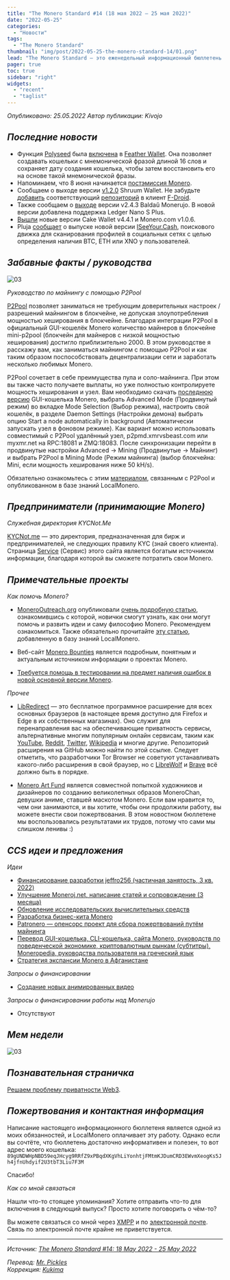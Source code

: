 ```yaml
---
title: "The Monero Standard #14 (18 мая 2022 — 25 мая 2022)"
date: "2022-05-25"
categories:
  - "Новости"
tags:
  - "The Monero Standard"
thumbnail: "img/post/2022-05-25-the-monero-standard-14/01.png"  
lead: "The Monero Standard — это еженедельный информационный бюллетень от p2p торговой платформы LocalMonero обо всём, что касается Monero."
pager: true
toc: true
sidebar: "right"
widgets:
  - "recent"
  - "taglist"
---
```


_Опубликовано: 25.05.2022_
_Автор публикации: Kivojo_

## _Последние новости_

- Функция [Polyseed](https://github.com/tevador/polyseed) была [включена](https://github.com/feather-wallet/feather/pull/17) в [Feather Wallet](https://featherwallet.org/). Она позволяет создавать кошельки с мнемонической фразой длиной 16 слов и сохраняет дату создания кошелька, чтобы затем восстановить его на основе такой мнемонической фразы.
- Напоминаем, что 8 июня начинается [постэмиссия Monero](https://localmonero.co/knowledge/monero-tail-emission).
- Сообщаем о выходе версии [v1.2.0](https://libredd.it/uveju6/) Shruum Wallet. Не забудьте [добавить](https://f-droid.org/en/tutorials/add-repo/) соответствующий [репозиторий](https://mayumi.one/fdroid/repo?fingerprint=8D4981D23E8C15CEAC658681A7545B95E328759058F9DDA545CE557D643B7935) в клиент [F-Droid](https://f-droid.org/).
- Также сообщаем о [выходе](https://github.com/m2049r/xmrwallet/releases/tag/v2.4.3) версии v2.4.3 Baldaŭ Monerujo. В новой версии добавлена поддержка Ledger Nano S Plus.
- [Вышли](https://github.com/m2049r/xmrwallet/releases/tag/v2.4.3) новые версии Cake Wallet v4.4.1 и Monero.com v1.0.6.
- Pluja [сообщает](https://libredd.it/uvgmrb/) о выпуске новой версии [ISeeYour.Cash](https://iseeyour.cash/), поискового движка для сканирования профилей в социальных сетях с целью определения наличия BTC, ETH или XNO у пользователей.

## _Забавные факты / руководства_

![03](/img/post/2022-05-25-the-monero-standard-14/02.png)  

_Руководство по майнингу с помощью P2Pool_

[P2Pool](https://p2pool.io/) позволяет заниматься не требующим доверительных настроек / разрешений майнингом в блокчейне, не допуская злоупотребления мощностью хеширования в блокчейне. Благодаря интеграции P2Pool в официальный GUI-кошелёк Monero количество майнеров в блокчейне mini-p2pool (блокчейн для майнеров с низкой мощностью хеширования) достигло приблизительно 2000. В этом руководстве я расскажу вам, как заниматься майнингом с помощью P2Pool и как таким образом поспособствовать децентрализации сети и заработать несколько любимых Monero.

P2Pool сочетает в себе преимущества пула и соло-майнинга. При этом вы также часто получаете выплаты, но уже полностью контролируете мощность хеширования и узел. Вам необходимо скачать [последнюю версию](https://getmonero.org/downloads/) GUI-кошелька Monero, выбрать Advanced Mode (Продвинутый режим) во вкладке Mode Selection (Выбор режима), настроить свой кошелёк, в разделе Daemon Settings (Настройки демона) выбрать опцию Start a node automatically in background (Автоматически запускать узел в фоновом режиме). Как вариант можно использовать совместимый с P2Pool удалённый узел, p2pmd.xmrvsbeast.com или myxmr.net на RPC:18081 и ZMQ:18083. После синхронизации перейти в продвинутые настройки Advanced → Mining (Продвинутые → Майнинг) и выбрать P2Pool в Mining Mode (Режим майнинга) (выбор блокчейна: Mini, если мощность хеширования ниже 50 kH/s).

Обязательно ознакомьтесь с этим [материалом](https://localmonero.co/nojs/knowledge/p2pool-decentralizing-monero-mining), связанным с P2Pool и опубликованном в базе знаний LocalMonero.

## _Предприниматели (принимающие Monero)_

_Служебная директория KYCNot.Me_

[KYCNot.me](https://kycnot.me/) — это директория, предназначенная для бирж и предпринимателей, не следующих правилу KYC (знай своего клиента). Страница [Service](https://kycnot.me/services) (Сервис) этого сайта является богатым источником информации, благодаря которой вы сможете потратить свои Monero.

## _Примечательные проекты_

*Как помочь Monero?*

* [MoneroOutreach.org](https://monerooutreach.org/) опубликовали [очень подробную статью](https://www.monerooutreach.org/stories/getting-started-helping-monero.php), ознакомившись с которой, новички смогут узнать, как они могут помочь и развить идеи и саму философию Monero. Рекомендуем ознакомиться. Также обязательно прочитайте [эту статью](https://localmonero.co/nojs/knowledge/contributing-to-monero), добавленную в базу знаний LocalMonero.

* Веб-сайт [Monero Bounties](https://bounties.monero.social/) является подробным, понятным и актуальным источником информации о проектах Monero.

* [Требуется помощь в тестировании на предмет наличия ошибок в новой основной версии Monero](https://libredd.it/uqznue/).

*Прочее*

* [LibRedirect](https://libredirect.github.io/) — это бесплатное программное расширение для всех основных браузеров (в настоящее время доступно для Firefox и Edge в их собственных магазинах). Оно служит для перенаправления вас на обеспечивающие приватность сервисы, альтернативные многим популярным онлайн сервисам, таким как [YouTube](https://yewtu.be/), [Reddit](https://libredd.it/), [Twitter](https://nitter.net/), [Wikipedia](https://wikiless.org/) и многие другие. Репозиторий расширения на GitHub можно найти по этой ссылке. Следует отметить, что разработчики Tor Browser не советуют устанавливать какого-либо расширения в свой браузер, но с [LibreWolf](https://librewolf.net/) и [Brave](https://brave.com/) всё должно быть в порядке.

* [Monero Art Fund](https://monerochan.art/) является совместной попыткой художников и дизайнеров по созданию великолепных образов MoneroChan, девушки аниме, ставшей маскотом Monero. Если вам нравится то, чем они занимаются, и вы хотите, чтобы они продолжили работу, вы можете внести свои пожертвования. В этом новостном бюллетене мы воспользовались результатами их трудов, потому что сами мы слишком ленивы :)

## _CCS идеи и предложения_

*Идеи*

- [Финансирование разработки jeffro256 (частичная занятость, 3 кв. 2022)](https://repo.getmonero.org/monero-project/ccs-proposals/-/merge_requests/319)
- [Улучшение Moneroj.net, написание статей и сопровождение (3 месяца)](https://repo.getmonero.org/monero-project/ccs-proposals/-/merge_requests/318)
- [Обновление исследовательских вычислительных средств](https://repo.getmonero.org/monero-project/ccs-proposals/-/merge_requests/317)
- [Разработка бизнес-кита Monero](https://repo.getmonero.org/monero-project/ccs-proposals/-/merge_requests/311)
- [Patronero — опенсорс проект для сбора пожертвований путём майнинга](https://repo.getmonero.org/monero-project/ccs-proposals/-/merge_requests/310)
- [Перевод GUI-кошелька, CLI-кошелька, сайта Monero, руководств по поведенческой экономике, криптовалютным рынкам (субтитры), Moneropedia, руководства пользователя на греческий язык](https://repo.getmonero.org/monero-project/ccs-proposals/-/merge_requests/296)
- [Стратегия экспансии Monero в Афганистане](https://repo.getmonero.org/monero-project/ccs-proposals/-/merge_requests/282)

*Запросы о финансировании*

- [Создание новых анимированных видео](https://ccs.getmonero.org/proposals/savandra-videos-for-monero.html)

*Запросы о финансировании работы над Monerujo*

* Отсутствуют

## *Мем недели*

![03](/img/post/2022-05-25-the-monero-standard-14/03.png)

## _Познавательная страничка_

[Решаем проблему приватности Web3](https://spirobel.substack.com/p/solving-the-web3-privacy-problem).

## _Пожертвования и контактная информация_

Написание настоящего информационного бюллетеня является одной из моих обязанностей, и LocalMonero оплачивает эту работу. Однако если вы сочтёте, что бюллетень достаточно информативен и полезен, то вот адрес моего кошелька:  
`89gUNDWHpNBD59eqJHcyg9RRfZ9xPBqdXKgVhLiYonhtjFMtmKJDumCRD3EWvmXeogKs5Jh4jfnUhdyif2U3tbT3Liu7F3M`

Спасибо!

*Как со мной связаться*

Нашли что-то стоящее упоминания? Хотите отправить что-то для включения в следующий выпуск? Просто хотите поговорить о чём-то?

Вы можете связаться со мной через [XMPP](xmpp:hatchbacks@disroot.org) и по [электронной почте](hatchbacks@disroot.org). Связь по электронной почте крайне не приветствуется.

---

_Источник: [The Monero Standard #14: 18 May 2022 - 25 May 2022](https://localmonero.co/the-monero-standard/weekly/14)_

_Перевод: [Mr. Pickles](https://t.me/v1docq47)_  
_Коррекция: [Kukima](https://t.me/Kukima)_

